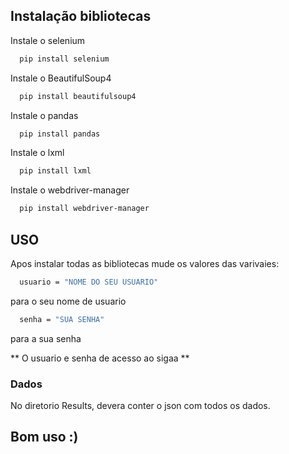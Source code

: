 
## Instalação bibliotecas
Instale o selenium

```bash
  pip install selenium
```
Instale o BeautifulSoup4
```bash
  pip install beautifulsoup4
```
Instale o pandas
```bash
  pip install pandas
```
Instale o lxml
```bash
  pip install lxml
```
Instale o webdriver-manager
```bash
  pip install webdriver-manager
```
## USO
Apos instalar todas as bibliotecas mude os valores das varivaies:
```bash
  usuario = "NOME DO SEU USUARIO"
```
para o seu nome de usuario
```bash
  senha = "SUA SENHA"
```
para a sua senha

** O usuario e senha de acesso ao sigaa **

### Dados
No diretorio Results, devera conter o json com todos os dados.

## Bom uso :)
